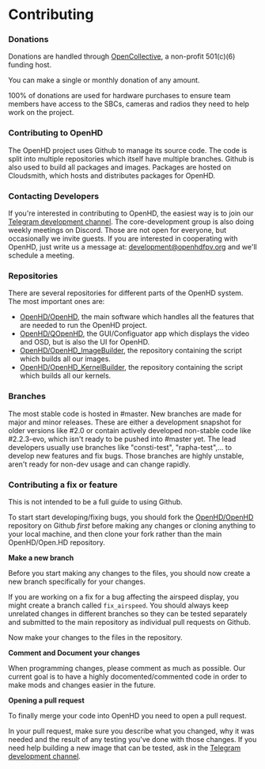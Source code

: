 # Contributing

### Donations

Donations are handled through [OpenCollective](https://opencollective.com/openhd), a non-profit 501\(c\)\(6\) funding host.

You can make a single or monthly donation of any amount.

100% of donations are used for hardware purchases to ensure team members have access to the SBCs, cameras and radios they need to help work on the project.

### Contributing to OpenHD

The OpenHD project uses Github to manage its source code.
The code is split into multiple repositories which itself have multiple branches.
Github is also used to build all packages and images.
Packages are hosted on Cloudsmith, which hosts and distributes packages for OpenHD.

### Contacting Developers

If you're interested in contributing to OpenHD, the easiest way is to join our [Telegram development channel](https://t.me/openhddev).
The core-development group is also doing weekly meetings on Discord. Those are not open for everyone, but occasionally we invite guests.
If you are interested in cooperating with OpenHD, just write us a message at: development@openhdfpv.org and we'll schedule a meeting.


### Repositories

There are several repositories for different parts of the OpenHD system.
The most important ones are:
* [OpenHD/OpenHD](https://github.com/OpenHD/OpenHD), the main software which handles all the features that are needed to run the OpenHD project.
* [OpenHD/QOpenHD](https://github.com/OpenHD/QOpenHD), the GUI/Configuator app which displays the video and OSD, but is also the UI for OpenHD.
* [OpenHD/OpenHD\_ImageBuilder](https://github.com/OpenHD/OpenHD-ImageBuilder), the repository containing the script which builds all our images.
* [OpenHD/OpenHD\_KernelBuilder](https://github.com/OpenHD/OpenHD-KernelBuilder), the repository containing the script which builds all our kernels.

### Branches

The most stable code is hosted in #master.
New branches are made for major and minor releases. These are either a development snapshot for older versions like #2.0 or contain actively developed non-stable code like #2.2.3-evo, which isn't ready to be pushed into #master yet.
The lead developers usually use branches like "consti-test", "rapha-test",... to develop new features and fix bugs. Those branches are highly unstable, aren't ready for non-dev usage and can change rapidly.

### Contributing a fix or feature

This is not intended to be a full guide to using Github.

To start start developing/fixing bugs, you should fork the [OpenHD/OpenHD](https://github.com/OpenHD/OpenHD) repository on Github _first_ before making any changes or cloning anything to your local machine, and then clone your fork rather than the main OpenHD/Open.HD repository. 


**Make a new branch**

Before you start making any changes to the files, you should now create a new branch specifically for your changes.

If you are working on a fix for a bug affecting the airspeed display, you might create a branch called `fix_airspeed`. You should always keep unrelated changes in different branches so they can be tested separately and submitted to the main repository as individual pull requests on Github.

Now make your changes to the files in the repository.

**Comment and Document your changes**

When programming changes, please comment as much as possible. Our current goal is to have a highly docomented/commented code in order to make mods and changes easier in the future.


**Opening a pull request**

To finally merge your code into OpenHD you need to open a pull request.

In your pull request, make sure you describe what you changed, why it was needed and the result of any testing you've done with those changes. If you need help building a new image that can be tested, ask in the [Telegram development channel](https://t.me/openhddev).

